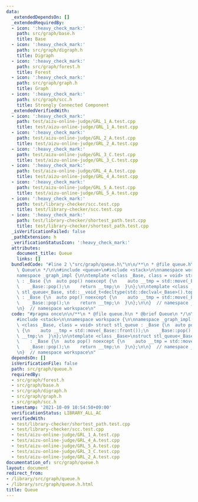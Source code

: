 ```yaml
---
data:
  _extendedDependsOn: []
  _extendedRequiredBy:
  - icon: ':heavy_check_mark:'
    path: src/graph/base.h
    title: Base
  - icon: ':heavy_check_mark:'
    path: src/graph/digraph.h
    title: Digraph
  - icon: ':heavy_check_mark:'
    path: src/graph/forest.h
    title: Forest
  - icon: ':heavy_check_mark:'
    path: src/graph/graph.h
    title: Graph
  - icon: ':heavy_check_mark:'
    path: src/graph/scc.h
    title: Strongly Connected Component
  _extendedVerifiedWith:
  - icon: ':heavy_check_mark:'
    path: test/aizu-online-judge/GRL_1_A.test.cpp
    title: test/aizu-online-judge/GRL_1_A.test.cpp
  - icon: ':heavy_check_mark:'
    path: test/aizu-online-judge/GRL_2_A.test.cpp
    title: test/aizu-online-judge/GRL_2_A.test.cpp
  - icon: ':heavy_check_mark:'
    path: test/aizu-online-judge/GRL_3_C.test.cpp
    title: test/aizu-online-judge/GRL_3_C.test.cpp
  - icon: ':heavy_check_mark:'
    path: test/aizu-online-judge/GRL_4_A.test.cpp
    title: test/aizu-online-judge/GRL_4_A.test.cpp
  - icon: ':heavy_check_mark:'
    path: test/aizu-online-judge/GRL_5_A.test.cpp
    title: test/aizu-online-judge/GRL_5_A.test.cpp
  - icon: ':heavy_check_mark:'
    path: test/library-checker/scc.test.cpp
    title: test/library-checker/scc.test.cpp
  - icon: ':heavy_check_mark:'
    path: test/library-checker/shortest_path.test.cpp
    title: test/library-checker/shortest_path.test.cpp
  _isVerificationFailed: false
  _pathExtension: h
  _verificationStatusIcon: ':heavy_check_mark:'
  attributes:
    document_title: Queue
    links: []
  bundledCode: "#line 2 \"src/graph/queue.h\"\n\n/**\n * @file queue.h\n * @brief\
    \ Queue\n */\n\n#include <queue>\n#include <stack>\n\nnamespace workspace {\n\n\
    namespace _graph_impl {\n\ntemplate <class _Base, class = void> struct stl_queue\
    \ : _Base {\n  auto pop() noexcept {\n    auto __tmp = std::move(_Base::front());\n\
    \    _Base::pop();\n    return __tmp;\n  }\n};\n\ntemplate <class _Base>\nstruct\
    \ stl_queue<_Base, std::__void_t<decltype(std::declval<_Base>().top())>>\n   \
    \ : _Base {\n  auto pop() noexcept {\n    auto __tmp = std::move(_Base::top());\n\
    \    _Base::pop();\n    return __tmp;\n  }\n};\n\n}  // namespace _graph_impl\n\
    \n}  // namespace workspace\n"
  code: "#pragma once\n\n/**\n * @file queue.h\n * @brief Queue\n */\n\n#include <queue>\n\
    #include <stack>\n\nnamespace workspace {\n\nnamespace _graph_impl {\n\ntemplate\
    \ <class _Base, class = void> struct stl_queue : _Base {\n  auto pop() noexcept\
    \ {\n    auto __tmp = std::move(_Base::front());\n    _Base::pop();\n    return\
    \ __tmp;\n  }\n};\n\ntemplate <class _Base>\nstruct stl_queue<_Base, std::__void_t<decltype(std::declval<_Base>().top())>>\n\
    \    : _Base {\n  auto pop() noexcept {\n    auto __tmp = std::move(_Base::top());\n\
    \    _Base::pop();\n    return __tmp;\n  }\n};\n\n}  // namespace _graph_impl\n\
    \n}  // namespace workspace\n"
  dependsOn: []
  isVerificationFile: false
  path: src/graph/queue.h
  requiredBy:
  - src/graph/forest.h
  - src/graph/base.h
  - src/graph/digraph.h
  - src/graph/graph.h
  - src/graph/scc.h
  timestamp: '2021-10-09 10:54:50+09:00'
  verificationStatus: LIBRARY_ALL_AC
  verifiedWith:
  - test/library-checker/shortest_path.test.cpp
  - test/library-checker/scc.test.cpp
  - test/aizu-online-judge/GRL_1_A.test.cpp
  - test/aizu-online-judge/GRL_4_A.test.cpp
  - test/aizu-online-judge/GRL_5_A.test.cpp
  - test/aizu-online-judge/GRL_3_C.test.cpp
  - test/aizu-online-judge/GRL_2_A.test.cpp
documentation_of: src/graph/queue.h
layout: document
redirect_from:
- /library/src/graph/queue.h
- /library/src/graph/queue.h.html
title: Queue
---
```

